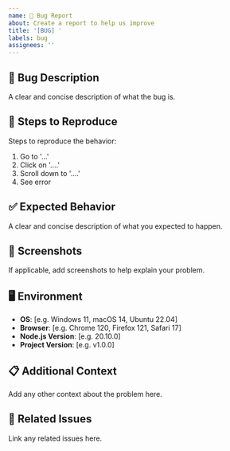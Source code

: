 ```yaml
---
name: 🐛 Bug Report
about: Create a report to help us improve
title: '[BUG] '
labels: bug
assignees: ''
---
```


## 🐛 Bug Description
A clear and concise description of what the bug is.

## 🔄 Steps to Reproduce
Steps to reproduce the behavior:
1. Go to '...'
2. Click on '....'
3. Scroll down to '....'
4. See error

## ✅ Expected Behavior
A clear and concise description of what you expected to happen.

## 📸 Screenshots
If applicable, add screenshots to help explain your problem.

## 🖥️ Environment
- **OS**: [e.g. Windows 11, macOS 14, Ubuntu 22.04]
- **Browser**: [e.g. Chrome 120, Firefox 121, Safari 17]
- **Node.js Version**: [e.g. 20.10.0]
- **Project Version**: [e.g. v1.0.0]

## 📋 Additional Context
Add any other context about the problem here.

## 🔗 Related Issues
Link any related issues here.